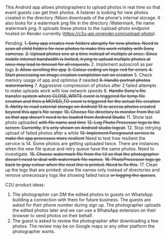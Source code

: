 This Android app allows photographers to upload photos in real time so that event guests can get their photos. A listener is looking for new photos created in the directory /Nikon downloads of the phone's internal storage. It also looks for a watermark png file in the directory /Watermark, file name watermark.png. It uploads these photos to the /upload-photo endpoint hosted on Render currently (https://c2u-api.onrender.com/upload-photo).

Pending:
~~1. Sony app creates new folders abruptly for new photos. Need to scan all child folders for new photos to make this work reliably with Sony cameras.~~
~~2. Upload photos one at a time instead of multiple at once. Since mobile internet bandwidth is limited, trying to upload multiple photos at once may lead to timeout for all requests.~~
2. Implement autoscroll as per logs
~~3. Allow scrolling the app~~
~~3. Colour coding on logs: red for errors~~
~~4. Start processing on image creation completion not on creation~~
5. Check memory usage of app and optimise if needed
~~6. Handle portrait photos watermarking~~
7. Aggressive compression of photos after 2 failed attempts to make uploads work with low network speeds
8. ~~Handle Sony's file transfer system where CLOSE_WRITE event is triggered for temp file creation and then a MOVED_TO event is triggered for the actual file creation~~
~~9. Ability to read external storage on Android 13 to access photos created beyond this app's file scope~~
~~10. Choose file directory to monitor from the UI so that app doesn't need to be loaded from Android Studio~~
11. Show last photo uploaded ~~with file name and time~~
~~12. Log Photo Processor logs to the screen. Currently, it's only shown on Android studio logcat.~~
12. Stop retrying upload of failed photos after a while
~~13. Implement Foreground service to make the app processes more resilient~~ Need to test how resilient the service is
14. Some photos are getting uploaded twice. There are instances when the new file queue and retry queue have the same photos. Need to investigate.
~~15. Choose watermark file from the UI so that the photographer doesn't need to deal with watermark file names.~~
~~16. PhotoProcessor logs go back to gray colour when the next line is printed. Need to fix this.~~
17. Clean up the logs that are printed: show file names only instead of directories and remove unnecessary logs like showing failed twice ~~or logging the queues~~.


C2U product ideas:
1. The photographer can DM the edited photos to guests on WhatsApp building a connection with them for future business. The guests are asked for their phone number during sign up. The photographer uploads the edited photos later and we can use a WhatsApp extension on their browser to send photos on their behalf.
2. The guest is asked to review the photographer after downloading a few photos. The review may be on Google maps or any other platform the photographer wants.